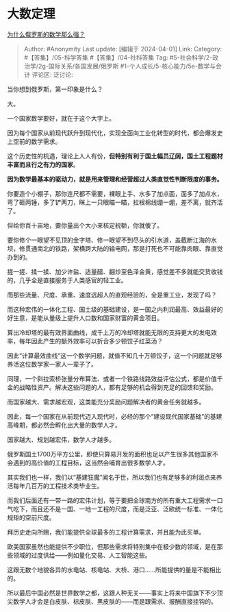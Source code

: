 # 大数定理
[为什么俄罗斯的数学那么强？](https://www.zhihu.com/question/369638951/answer/3422415803)

> Author: #Anonymity
> Last update: [编辑于 2024-04-01]
> Link:
> Category: #【答集】/05-科学答集 #【答集】/04-社科答集 
> Tag: #5-社会科学/2-政治学/2g-国际关系/各国发展/俄罗斯 #1-个人成长/5-核心能力/5e-数学与会计 
> 评论区:
> 泛讨论:

当你想到俄罗斯，第一印象是什么？

大。

一个国家数学要好，就在于这个大字上。

因为每个国家从前现代跃升到现代化，实现全面向工业化转型的时代，都会爆发史上空前的数学需求。

这个历史性的机遇，理论上人人有份，**但特别有利于国土幅员辽阔，国土工程题材丰富而且行之有力的国家**。

**因为数学最基本的驱动力，就是用来管理和经营超过人类直觉性判断限度的事务。**

你要造个小棚子，那你连尺都不需要，裸眼上手、水多了加点面，面多了加点水，弯了砸两锤，多了铲两刀，眯上一只眼瞄一瞄，拉根棉线绷一绷，差不离，就齐活了。

但给你百十亩地，要你量出个大小来核定税额，你就傻了。

要你修个一眼望不见顶的金字塔、修一眼望不到尽头的引水道，盖截断江海的水坝，修贯通南北的铁路，架横跨大陆的输电网，那是打死也不可能靠肉眼、靠直觉办到的。

搓一搓、揉一揉、加少许盐、适量醋、翻炒至色泽金黄，感觉差不多就能交货收钱的，几乎全是直接服务于人类感官的轻工业。

而那些流量、尺度、承重、速度远超人的直观经验的，全是重工业，发现了吗？

而这种宏伟的一体化工程、国土级的基础建设，是一国之内利润最高、效益最好的好生意，是能从量级上提升人口数和国家财富的黄金项目。

算出冷却塔的最有效界面曲线，成千上万的冷却塔就能无限的支持更大的发电效率，每年因此产生的额外效率可以折合多少顿饺子红菜汤？

因此“计算最效曲线“这一个数学问题，就值不知几十万顿饺子，这一个问题就足够养活这位数学家一家人一辈子了。

同理，一个斜拉索桥张量分布算法、或者一个铁路线路效益评估公式，都是价值千金的战略性资产。解决这些问题的人，都有足够的机会得到充足的回馈和奖励。

而国家越大、需求越宏观，这类能充分奖励问题解决者的黄金任务就越多。

因此，每一个国家在从前现代迈入现代时，必经的那个“建设现代国家基础”的基建高峰期，都必然会孵化出大量的数学人才。

国家越大、规划越宏伟，数学人才越多。

俄罗斯国土1700万平方公里，即使只算易开发的面积也足以产生很多其他国家不会遇到的高价值的工程目标，这当然会哺育出很多数学人才。

其实我们也一样，我们以“基建狂魔”闻名于世，所以我们也有足够多的利润点来养活每年几百万的工程技术类毕业生。

而我们后面还有一带一路的宏伟计划，等于要把全球南方的所有重大工程需求一口气吃下，而且还不是一国、一地一工程的尺度，而是泛亚、泛欧统一标准、一体化规矩的空前尺度。

拜历史走向所赐，我们能提供全球最多的工程计算需求，并且能为此买单。

欧美国家虽然也能提供不少职位，但那些需求将特别集中在极少数的领域，是在那些领域的过度供给——例如量化交易、人工智能这些。

这跟无数个地貌各异的水电站、核电站、大桥、港口……所能提供的量是不能相比的。

所以最后中国必然是世界数学之都，这跟人种无关——事实上将来中国旗下不少顶尖数学人才会是白皮肤、棕皮肤、黑皮肤的——而是跟需求、报酬直接挂钩的。
